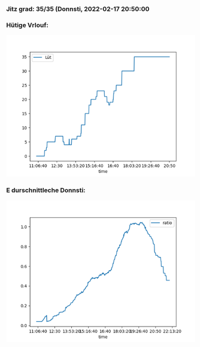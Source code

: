 ### Jitz grad: 35/35 (Donnsti, 2022-02-17 20:50:00

### Hütige Vrlouf:
![Graph](Today.png)

### E durschnittleche Donnsti:
![Graph](Donnsti.png)
